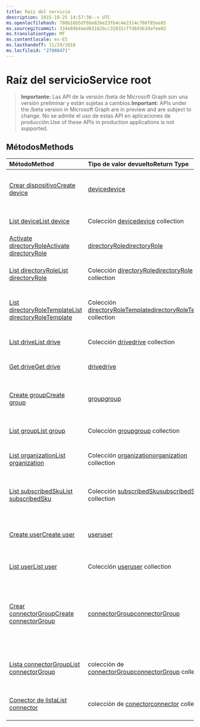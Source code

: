 ```yaml
---
title: Raíz del servicio
description: 2015-10-25 14:57:30--> UTC
ms.openlocfilehash: 708b16b5df6be826e23fb4c4e2314c788f85ee85
ms.sourcegitcommit: 334e84b4aed63162bcc31831cffd6d363dafee02
ms.translationtype: MT
ms.contentlocale: es-ES
ms.lasthandoff: 11/29/2018
ms.locfileid: "27088471"
---
```

# <a name="service-root"></a><span data-ttu-id="91674-103">Raíz del servicio</span><span class="sxs-lookup"><span data-stu-id="91674-103">Service root</span></span>

> <span data-ttu-id="91674-104">**Importante:** Las API de la versión /beta de Microsoft Graph son una versión preliminar y están sujetas a cambios.</span><span class="sxs-lookup"><span data-stu-id="91674-104">**Important:** APIs under the /beta version in Microsoft Graph are in preview and are subject to change.</span></span> <span data-ttu-id="91674-105">No se admite el uso de estas API en aplicaciones de producción.</span><span class="sxs-lookup"><span data-stu-id="91674-105">Use of these APIs in production applications is not supported.</span></span>

## <a name="methods"></a><span data-ttu-id="91674-106">Métodos</span><span class="sxs-lookup"><span data-stu-id="91674-106">Methods</span></span>



| <span data-ttu-id="91674-107">Método</span><span class="sxs-lookup"><span data-stu-id="91674-107">Method</span></span>           | <span data-ttu-id="91674-108">Tipo de valor devuelto</span><span class="sxs-lookup"><span data-stu-id="91674-108">Return Type</span></span>    |<span data-ttu-id="91674-109">Descripción</span><span class="sxs-lookup"><span data-stu-id="91674-109">Description</span></span>|
|:---------------|:--------|:----------|
|[<span data-ttu-id="91674-110">Crear dispositivo</span><span class="sxs-lookup"><span data-stu-id="91674-110">Create device</span></span>](../api/device-post-devices.md) |[<span data-ttu-id="91674-111">device</span><span class="sxs-lookup"><span data-stu-id="91674-111">device</span></span>](device.md)| <span data-ttu-id="91674-112">Crea un nuevo device publicándolo en la colección devices.</span><span class="sxs-lookup"><span data-stu-id="91674-112">Create a new device by posting to the devices collection.</span></span>|
|[<span data-ttu-id="91674-113">List device</span><span class="sxs-lookup"><span data-stu-id="91674-113">List device</span></span>](../api/device-list.md) | <span data-ttu-id="91674-114">Colección [device](device.md)</span><span class="sxs-lookup"><span data-stu-id="91674-114">[device](device.md) collection</span></span> |<span data-ttu-id="91674-115">Obtiene la colección de objetos device.</span><span class="sxs-lookup"><span data-stu-id="91674-115">Get device object collection.</span></span> |
|[<span data-ttu-id="91674-116">Activate directoryRole</span><span class="sxs-lookup"><span data-stu-id="91674-116">Activate directoryRole</span></span>](../api/directoryrole-post-directoryroles.md) | [<span data-ttu-id="91674-117">directoryRole</span><span class="sxs-lookup"><span data-stu-id="91674-117">directoryRole</span></span>](directoryrole.md) |<span data-ttu-id="91674-118">Activa un rol del directorio.</span><span class="sxs-lookup"><span data-stu-id="91674-118">Activate a directory role.</span></span> |
|[<span data-ttu-id="91674-119">List directoryRole</span><span class="sxs-lookup"><span data-stu-id="91674-119">List directoryRole</span></span>](../api/directoryrole-list.md) | <span data-ttu-id="91674-120">Colección [directoryRole](directoryrole.md)</span><span class="sxs-lookup"><span data-stu-id="91674-120">[directoryRole](directoryrole.md) collection</span></span> |<span data-ttu-id="91674-121">Obtiene la colección de objetos directoryRole.</span><span class="sxs-lookup"><span data-stu-id="91674-121">Get directoryRole object collection.</span></span> |
|[<span data-ttu-id="91674-122">List directoryRoleTemplate</span><span class="sxs-lookup"><span data-stu-id="91674-122">List directoryRoleTemplate</span></span>](../api/directoryroletemplate-list.md) | <span data-ttu-id="91674-123">Colección [directoryRoleTemplate](directoryroletemplate.md)</span><span class="sxs-lookup"><span data-stu-id="91674-123">[directoryRoleTemplate](directoryroletemplate.md) collection</span></span> |<span data-ttu-id="91674-124">Obtiene la colección de objetos directoryRoleTemplate.</span><span class="sxs-lookup"><span data-stu-id="91674-124">Get directoryRoleTemplate object collection.</span></span> |
|[<span data-ttu-id="91674-125">List drive</span><span class="sxs-lookup"><span data-stu-id="91674-125">List drive</span></span>](../api/drive-list.md) | <span data-ttu-id="91674-126">Colección [drive](drive.md)</span><span class="sxs-lookup"><span data-stu-id="91674-126">[drive](drive.md) collection</span></span> |<span data-ttu-id="91674-127">Obtiene la colección de objetos drive.</span><span class="sxs-lookup"><span data-stu-id="91674-127">Get drive object collection.</span></span> |
|[<span data-ttu-id="91674-128">Get drive</span><span class="sxs-lookup"><span data-stu-id="91674-128">Get drive</span></span>](../api/drive-get.md) | [<span data-ttu-id="91674-129">drive</span><span class="sxs-lookup"><span data-stu-id="91674-129">drive</span></span>](drive.md)  |<span data-ttu-id="91674-130">Obtiene las propiedades del objeto drive.</span><span class="sxs-lookup"><span data-stu-id="91674-130">Get drive object properties.</span></span> |
|[<span data-ttu-id="91674-131">Create group</span><span class="sxs-lookup"><span data-stu-id="91674-131">Create group</span></span>](../api/group-post-groups.md) |[<span data-ttu-id="91674-132">group</span><span class="sxs-lookup"><span data-stu-id="91674-132">group</span></span>](group.md)| <span data-ttu-id="91674-133">Crear un group publicándolo en la colección groups.</span><span class="sxs-lookup"><span data-stu-id="91674-133">Create a new group by posting to the groups collection.</span></span>|
|[<span data-ttu-id="91674-134">List group</span><span class="sxs-lookup"><span data-stu-id="91674-134">List group</span></span>](../api/group-list.md) | <span data-ttu-id="91674-135">Colección [group](group.md)</span><span class="sxs-lookup"><span data-stu-id="91674-135">[group](group.md) collection</span></span> |<span data-ttu-id="91674-136">Obtiene la colección de objetos group.</span><span class="sxs-lookup"><span data-stu-id="91674-136">Get group object collection.</span></span> |
|[<span data-ttu-id="91674-137">List organization</span><span class="sxs-lookup"><span data-stu-id="91674-137">List organization</span></span>](../api/organization-list.md) | <span data-ttu-id="91674-138">Colección [organization](organization.md)</span><span class="sxs-lookup"><span data-stu-id="91674-138">[organization](organization.md) collection</span></span> |<span data-ttu-id="91674-139">Obtiene la colección de objetos organization.</span><span class="sxs-lookup"><span data-stu-id="91674-139">Get organization object collection.</span></span> |
|[<span data-ttu-id="91674-140">List subscribedSku</span><span class="sxs-lookup"><span data-stu-id="91674-140">List subscribedSku</span></span>](../api/subscribedsku-list.md) | <span data-ttu-id="91674-141">Colección [subscribedSku](subscribedsku.md)</span><span class="sxs-lookup"><span data-stu-id="91674-141">[subscribedSku](subscribedsku.md) collection</span></span> |<span data-ttu-id="91674-142">Obtiene la colección de objetos subscribedSku.</span><span class="sxs-lookup"><span data-stu-id="91674-142">Get subscribedSku object collection.</span></span> |
|[<span data-ttu-id="91674-143">Create user</span><span class="sxs-lookup"><span data-stu-id="91674-143">Create user</span></span>](../api/user-post-users.md) |[<span data-ttu-id="91674-144">user</span><span class="sxs-lookup"><span data-stu-id="91674-144">user</span></span>](user.md)| <span data-ttu-id="91674-145">Crea un user publicándolo en la colección users.</span><span class="sxs-lookup"><span data-stu-id="91674-145">Create a new user by posting to the users collection.</span></span>|
|[<span data-ttu-id="91674-146">List user</span><span class="sxs-lookup"><span data-stu-id="91674-146">List user</span></span>](../api/user-list.md) | <span data-ttu-id="91674-147">Colección [user](user.md)</span><span class="sxs-lookup"><span data-stu-id="91674-147">[user](user.md) collection</span></span> |<span data-ttu-id="91674-148">Obtiene la colección de objetos user.</span><span class="sxs-lookup"><span data-stu-id="91674-148">Get user object collection.</span></span> |
|[<span data-ttu-id="91674-149">Crear connectorGroup</span><span class="sxs-lookup"><span data-stu-id="91674-149">Create connectorGroup</span></span>](../api/connectorgroup-post-connectorgroups.md) |[<span data-ttu-id="91674-150">connectorGroup</span><span class="sxs-lookup"><span data-stu-id="91674-150">connectorGroup</span></span>](connectorgroup.md)|<span data-ttu-id="91674-151">Crear un nuevo connectorGroup por la publicación de la colección connectorGroups.</span><span class="sxs-lookup"><span data-stu-id="91674-151">Create a new connectorGroup by posting to the connectorGroups collection.</span></span>|
|[<span data-ttu-id="91674-152">Lista connectorGroup</span><span class="sxs-lookup"><span data-stu-id="91674-152">List connectorGroup</span></span>](../api/connectorgroup-list.md) | <span data-ttu-id="91674-153">colección de [connectorGroup](connectorgroup.md)</span><span class="sxs-lookup"><span data-stu-id="91674-153">[connectorGroup](connectorgroup.md) collection</span></span> |<span data-ttu-id="91674-154">Obtener la colección de objetos connectorGroup.</span><span class="sxs-lookup"><span data-stu-id="91674-154">Get connectorGroup object collection.</span></span> |
|[<span data-ttu-id="91674-155">Conector de lista</span><span class="sxs-lookup"><span data-stu-id="91674-155">List connector</span></span>](../api/connector-list.md) | <span data-ttu-id="91674-156">colección de [conector](connector.md)</span><span class="sxs-lookup"><span data-stu-id="91674-156">[connector](connector.md) collection</span></span> |<span data-ttu-id="91674-157">Obtener colección de objetos de conector.</span><span class="sxs-lookup"><span data-stu-id="91674-157">Get connector object collection.</span></span> |

<!-- uuid: 8fcb5dbc-d5aa-4681-8e31-b001d5168d79
2015-10-25 14:57:30 UTC -->
<!-- {
  "type": "#page.annotation",
  "description": "Service root",
  "keywords": "",
  "section": "documentation",
  "tocPath": ""
}-->
